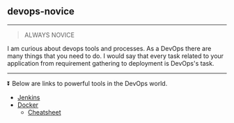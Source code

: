 
## devops-novice

---

> ALWAYS NOVICE  

I am curious about devops tools and processes. As a DevOps there are many things that you need to do. I would say that every task related to your application from requirement gathering to deployment is DevOps's task.

---

:arrow_double_down: Below are links to powerful tools in the DevOps world.

* [Jenkins](jenkins/jenkins.md)
* [Docker](docker/docker.md)
  - [Cheatsheet](docker/docker-cheat-sheet.md)
